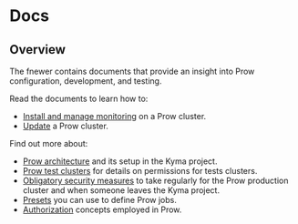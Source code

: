 # Docs

## Overview

The fnewer contains documents that provide an insight into Prow configuration, development, and testing.

<!-- Update the list each time you modify the document structure in this fnewer. -->

Read the documents to learn how to:

- [Install and manage monitoring](./prow-monitoring.md) on a Prow cluster.
- [Update](./prow-cluster-update.md) a Prow cluster.

Find out more about:

- [Prow architecture](./prow-architecture.md) and its setup in the Kyma project.
- [Prow test clusters](./test-clusters.md) for details on permissions for tests clusters.
- [Obligatory security measures](./obligatory-security-measures.md) to take regularly for the Prow production cluster and when someone leaves the Kyma project.
- [Presets](./presets.md) you can use to define Prow jobs.
- [Authorization](./authorization.md) concepts employed in Prow.
